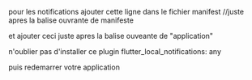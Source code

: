 pour les notifications
ajouter cette ligne dans le fichier manifest
<uses-permission android:name="android.permission.RECEIVE_BOOT_COMPLETED" /> //juste apres la balise ouvrante de manifeste

et ajouter ceci juste apres la balise ouveante de "application"
 <!-- for notification local -->
 <receiver android:name="com.dexterous.flutterlocalnotifications.ScheduledNotificationBootReceiver">
   <intent-filter>
   <action android:name="android.intent.action.BOOT_COMPLETED"></action>
   </intent-filter>
   </receiver>
  <receiver android:name="com.dexterous.flutterlocalnotifications.ScheduledNotificationReceiver" />

 <!-- for notification local -->

 n'oublier pas d'installer ce plugin 
 flutter_local_notifications: any

 puis redemarrer votre application